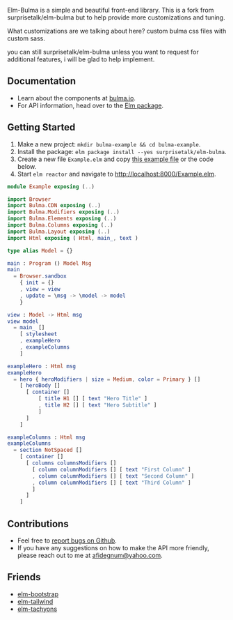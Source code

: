 
Elm-Bulma is a simple and beautiful front-end library. This is a fork from surprisetalk/elm-bulma but to help provide more customizations and tuning. 

What customizations are we talking about here? 
custom bulma css files with custom sass. 

you can still surprisetalk/elm-bulma unless you want to request for additional features, i will be glad to help implement. 

## Documentation
- Learn about the components at [bulma.io](http://bulma.io/).
- For API information, head over to the [Elm package](http://package.elm-lang.org/packages/surprisetalk/elm-bulma/latest).

## Getting Started
1. Make a new project: `mkdir bulma-example && cd bulma-example`.
2. Install the package: `elm package install --yes surprisetalk/elm-bulma`.
3. Create a new file `Example.elm` and copy [this example file](https://github.com/surprisetalk/elm-bulma/blob/master/src/Example.elm) or the code below.
4. Start `elm reactor` and navigate to [http://localhost:8000/Example.elm](http://localhost:8000).

``` elm
module Example exposing (..)

import Browser
import Bulma.CDN exposing (..)
import Bulma.Modifiers exposing (..)
import Bulma.Elements exposing (..)
import Bulma.Columns exposing (..)
import Bulma.Layout exposing (..)
import Html exposing ( Html, main_, text )

type alias Model = {}

main : Program () Model Msg
main
  = Browser.sandbox
    { init = {}
    , view = view
    , update = \msg -> \model -> model
    }

view : Model -> Html msg
view model 
  = main_ []
    [ stylesheet
    , exampleHero
    , exampleColumns
    ]

exampleHero : Html msg
exampleHero 
  = hero { heroModifiers | size = Medium, color = Primary } []
    [ heroBody []
      [ container []
          [ title H1 [] [ text "Hero Title" ]
          , title H2 [] [ text "Hero Subtitle" ]
          ]
      ]
    ]

exampleColumns : Html msg
exampleColumns 
  = section NotSpaced []
    [ container []
      [ columns columnsModifiers []
        [ column columnModifiers [] [ text "First Column" ]
        , column columnModifiers [] [ text "Second Column" ]
        , column columnModifiers [] [ text "Third Column" ]
        ]
      ]
    ]
```

## Contributions
- Feel free to [report bugs on Github](https://github.com/afidegnum/elm-bulmamizer/issues).
- If you have any suggestions on how to make the API more friendly, please reach out to me at [afidegnum@yahoo.com](afidegnum@yahoo.com).

## Friends
- [elm-bootstrap](http://package.elm-lang.org/packages/rundis/elm-bootstrap/latest) 
- [elm-tailwind](http://package.elm-lang.org/packages/afidegnum/elm-tailwind/latest) 
- [elm-tachyons](https://package.elm-lang.org/packages/justgage/tachyons-elm/latest/)

